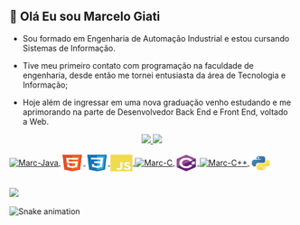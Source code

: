 ## 👋 Olá Eu sou Marcelo Giati

- Sou formado em Engenharia de Automação Industrial e estou cursando Sistemas de Informação.
  
- Tive meu primeiro contato com programação na faculdade de engenharia, desde então me tornei entusiasta da área de Tecnologia e Informação; <br/>

- Hoje além de ingressar em uma nova graduação venho estudando e me aprimorando na parte de Desenvolvedor Back End e Front End,
  voltado a Web.

<div align="center">
  <a href="https://github.com/MarceloGiati">
  <img height="180em" src="https://github-readme-stats.vercel.app/api?username=marcelogiati&show_icons=true&theme=dark&include_all_commits=true&count_private=true"/>
  <img height="180em" src="https://github-readme-stats.vercel.app/api/top-langs/?username=marcelogiati&layout=compact&langs_count=7&theme=dark"/>
</div>
<div style="display: inline_block"><br>
  <img align="center" alt="Marc-Java" height="35" width="40" src="https://cdn.jsdelivr.net/gh/devicons/devicon/icons/java/java-original.svg"/>
  <img align="center" alt="Marc-HTML" height="30" width="40" src="https://raw.githubusercontent.com/devicons/devicon/master/icons/html5/html5-original.svg">
  <img align="center" alt="Marc-CSS" height="30" width="40" src="https://raw.githubusercontent.com/devicons/devicon/master/icons/css3/css3-original.svg">
  <img align="center" alt="Marc-Js" height="30" width="40" src="https://raw.githubusercontent.com/devicons/devicon/master/icons/javascript/javascript-plain.svg">    
  <img align="center" alt="Marc-C" height="30" width="40" src="https://cdn.jsdelivr.net/gh/devicons/devicon/icons/c/c-original.svg"/>             
  <img align="center" alt="Marc-Csharp" height="30" width="40" src="https://raw.githubusercontent.com/devicons/devicon/master/icons/csharp/csharp-original.svg">
  <img align="center" alt="Marc-C++" height="30" width="40"src="https://cdn.jsdelivr.net/gh/devicons/devicon/icons/cplusplus/cplusplus-original.svg"/>
  <img align="center" alt="Marc-Python" height="30" width="40" src="https://raw.githubusercontent.com/devicons/devicon/master/icons/python/python-original.svg">  
          
</div>
  
  ##
 
<div> 
  <a href="https://www.linkedin.com/in/marcelo-giati" target="_blank"><img src="https://img.shields.io/badge/-LinkedIn-%230077B5?style=for-the-badge&logo=linkedin&logoColor=white" target="_blank"></a> 
  
  ![Snake animation](https://github.com/MarceloGiati/MarceloGiati/blob/output/github-contribution-grid-snake.svg)
  
</div>

